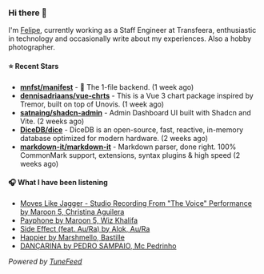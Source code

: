 ### Hi there 👋

I'm [Felipe](https://felipevm.com), currently working as a Staff Engineer at Transfeera, enthusiastic in technology and occasionally write about my experiences. Also a hobby photographer.

#### ⭐ Recent Stars
- **[mnfst/manifest](https://github.com/mnfst/manifest)** - 🦚 The 1-file backend.  (1 week ago)
- **[dennisadriaans/vue-chrts](https://github.com/dennisadriaans/vue-chrts)** - This is a Vue 3 chart package inspired by Tremor, built on top of Unovis. (1 week ago)
- **[satnaing/shadcn-admin](https://github.com/satnaing/shadcn-admin)** - Admin Dashboard UI built with Shadcn and Vite. (2 weeks ago)
- **[DiceDB/dice](https://github.com/DiceDB/dice)** - DiceDB is an open-source, fast, reactive, in-memory database optimized for modern hardware. (2 weeks ago)
- **[markdown-it/markdown-it](https://github.com/markdown-it/markdown-it)** - Markdown parser, done right. 100% CommonMark support, extensions, syntax plugins &amp; high speed (2 weeks ago)

#### 🎧 What I have been listening
- [Moves Like Jagger - Studio Recording From &#34;The Voice&#34; Performance by Maroon 5, Christina Aguilera](https://open.spotify.com/track/7pYfyrMNPn3wtoCyqcTVoI)
- [Payphone by Maroon 5, Wiz Khalifa](https://open.spotify.com/track/1XGmzt0PVuFgQYYnV2It7A)
- [Side Effect (feat. Au/Ra) by Alok, Au/Ra](https://open.spotify.com/track/4oGo7473OiyYAxpx4UpCIR)
- [Happier by Marshmello, Bastille](https://open.spotify.com/track/7BqHUALzNBTanL6OvsqmC1)
- [DANÇARINA by PEDRO SAMPAIO, Mc Pedrinho](https://open.spotify.com/track/5zNxUkUW9WiV5oyg6gh2wB)

_Powered by [TuneFeed](https://tunefeed.app?ref=github.com)_

